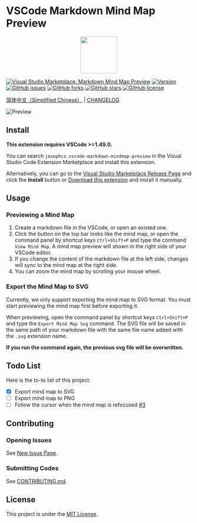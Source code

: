 # VSCode Markdown Mind Map Preview
<p align="center"><img width="100" src="https://raw.githubusercontent.com/baobao1270/vscode-markdown-mindmap-preview/master/icon.png"></p>

[![Visual Studio Marketplace: Markdown Mind Map Preview](https://img.shields.io/badge/Visual%20Studio%20Marketplace-Markdown%20Mind%20Map%20Preview-blue?logo=visual-studio-code)](https://marketplace.visualstudio.com/items?itemName=josephcz.vscode-markdown-mindmap-preview)
[![Version](https://img.shields.io/visual-studio-marketplace/v/josephcz.vscode-markdown-mindmap-preview?label=Version)](https://github.com/baobao1270/vscode-markdown-mindmap-preview/tags)
[![GitHub issues](https://img.shields.io/github/issues/baobao1270/vscode-markdown-mindmap-preview?label=Issues)](https://github.com/baobao1270/vscode-markdown-mindmap-preview/issues)
[![GitHub forks](https://img.shields.io/github/forks/baobao1270/vscode-markdown-mindmap-preview?label=Forks)](https://github.com/baobao1270/vscode-markdown-mindmap-preview/network)
[![GitHub stars](https://img.shields.io/github/stars/baobao1270/vscode-markdown-mindmap-preview?label=Stars)](https://github.com/baobao1270/vscode-markdown-mindmap-preview/stargazers)
[![GitHub license](https://img.shields.io/github/license/baobao1270/vscode-markdown-mindmap-preview?label=License)](https://github.com/baobao1270/vscode-markdown-mindmap-preview/blob/master/LICENSE)

[简体中文（Simplified Chinese）](https://github.com/baobao1270/vscode-markdown-mindmap-preview/blob/master/README_ZH.md) | [CHANGELOG](https://github.com/baobao1270/vscode-markdown-mindmap-preview/blob/master/CHANGELOG.md)

![Preview](https://raw.githubusercontent.com/baobao1270/vscode-markdown-mindmap-preview/master/PREVIEW.jpg)

## Install
**This extension requires VSCode >=1.49.0.**

You can search `josephcz.vscode-markdown-mindmap-preview` in the Visual Studio Code Extension Marketplace and install this extension.

Alternatively, you can go to the [Visual Studio Marketplace Release Page](https://marketplace.visualstudio.com/items?itemName=josephcz.vscode-markdown-mindmap-preview) and click the **Install** button or [Download this extension](https://github.com/baobao1270/vscode-markdown-mindmap-preview/releases) and install it manually.

## Usage
### Previewing a Mind Map
1. Create a markdown file in the VSCode, or open an existed one.
2. Click the button on the top bar looks like the mind map, or open the command panel by shortcut keys `Ctrl+Shift+P` and type the command `View Mind Map`. A mind map preview will shown in the right side of your VSCode editor.
3. If you change the content of the markdown file at the left side, changes will sync to the mind map at the right side.
4. You can zoom the mind map by scrolling your mouse wheel.

### Export the Mind Map to SVG
Currently, we only support exporting the mind map to SVG format. You must start previewing the mind map first before exporting it. 

When previewing, open the command panel by shortcut keys `Ctrl+Shift+P` and type the `Export Mind Map Svg` command. The SVG file will be saved in the same path of your markdown file with the same file name added with the `.svg` extension name.

**If you run the command again, the previous svg file will be overwritten.**

## Todo List
Here is the to-to list of this project:
 - [x] Export mind map to SVG
 - [ ] Export mind map to PNG
 - [ ] Follow the cursor when the mind map is refocused [#3](https://github.com/baobao1270/vscode-markdown-mindmap-preview/issues/3)

## Contributing
### Opening Issues
See [New Issue Page](https://github.com/baobao1270/vscode-markdown-mindmap-preview/issues/new/choose).

### Submitting Codes
See [CONTRIBUTING.md](https://github.com/baobao1270/vscode-markdown-mindmap-preview/blob/master/CONTRIBUTING.md).

## License
This project is under the [MIT License](https://github.com/baobao1270/vscode-markdown-mindmap-preview/blob/master/LICENSE).